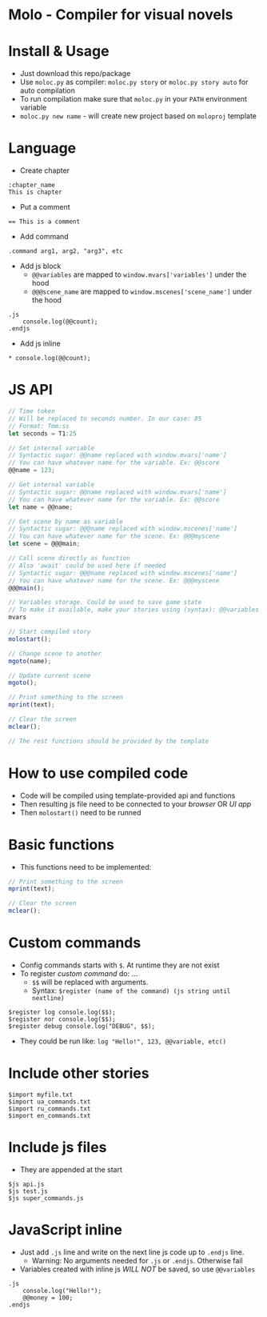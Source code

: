 # Molo - Compiler for visual novels

# Install & Usage
* Just download this repo/package
* Use `moloc.py` as compiler: `moloc.py story` or `moloc.py story auto` for auto compilation
* To run compilation make sure that `moloc.py` in your `PATH` environment variable
* `moloc.py new name` - will create new project based on `moloproj` template

# Language

* Create chapter
```
:chapter_name
This is chapter
```

* Put a comment
```
== This is a comment
```

* Add command
```
.command arg1, arg2, "arg3", etc
```

* Add js block
    * `@@variables` are mapped to `window.mvars['variables']` under the hood
    * `@@@scene_name` are mapped to `window.mscenes['scene_name']` under the hood
```
.js
    console.log(@@count);
.endjs
```

* Add js inline
```
* console.log(@@count);
```

# JS API
```js
// Time token
// Will be replaced to seconds number. In our case: 85
// Format: Tmm:ss
let seconds = T1:25

// Set internal variable
// Syntactic sugar: @@name replaced with window.mvars['name']
// You can have whatever name for the variable. Ex: @@score
@@name = 123;

// Get internal variable
// Syntactic sugar: @@name replaced with window.mvars['name']
// You can have whatever name for the variable. Ex: @@score
let name = @@name;

// Get scene by name as variable
// Syntactic sugar: @@@name replaced with window.mscenes['name']
// You can have whatever name for the scene. Ex: @@@myscene
let scene = @@@main;

// Call scene directly as function
// Also 'await' could be used here if needed
// Syntactic sugar: @@@name replaced with window.mscenes['name']
// You can have whatever name for the scene. Ex: @@@myscene
@@@main();

// Variables storage. Could be used to save game state
// To make it available, make your stories using (syntax): @@variables
mvars

// Start compiled story
molostart();

// Change scene to another
mgoto(name);

// Update current scene
mgoto();

// Print something to the screen
mprint(text);

// Clear the screen
mclear();

// The rest functions should be provided by the template
```

# How to use compiled code
* Code will be compiled using template-provided api and functions
* Then resulting js file need to be connected to your _browser_ OR _UI app_
* Then `molostart()` need to be runned

# Basic functions
* This functions need to be implemented:
```js
// Print something to the screen
mprint(text);

// Clear the screen
mclear();
```

# Custom commands
* Config commands starts with `$`. At runtime they are not exist
* To register _custom command_ do: ...
    * `$$` will be replaced with arguments.
    * Syntax: `$register (name of the command) (js string until nextline)`
```
$register log console.log($$);
$register лог console.log($$);
$register debug console.log("DEBUG", $$);
```
* They could be run like: `log "Hello!", 123, @@variable, etc()`

# Include other stories
```
$import myfile.txt
$import ua_commands.txt
$import ru_commands.txt
$import en_commands.txt
```

# Include js files
* They are appended at the start
```
$js api.js
$js test.js
$js super_commands.js
```

# JavaScript inline
* Just add `.js` line and write on the next line js code up to `.endjs` line.
    * Warning: No arguments needed for `.js` or `.endjs`. Otherwise fail
* Variables created with inline js _WILL NOT_ be saved, so use `@@variables`
```
.js
    console.log("Hello!");
    @@money = 100;
.endjs
```
